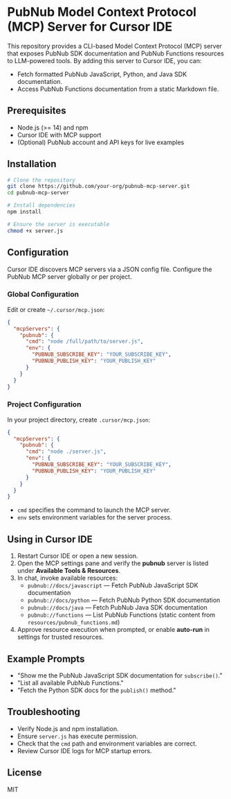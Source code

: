  # PubNub Model Context Protocol (MCP) Server for Cursor IDE

 This repository provides a CLI-based Model Context Protocol (MCP) server that exposes PubNub SDK documentation and PubNub Functions resources to LLM-powered tools. By adding this server to Cursor IDE, you can:
 - Fetch formatted PubNub JavaScript, Python, and Java SDK documentation.
 - Access PubNub Functions documentation from a static Markdown file.

 ## Prerequisites

 - Node.js (>= 14) and npm
 - Cursor IDE with MCP support
 - (Optional) PubNub account and API keys for live examples

 ## Installation

 ```bash
 # Clone the repository
 git clone https://github.com/your-org/pubnub-mcp-server.git
 cd pubnub-mcp-server

 # Install dependencies
 npm install

 # Ensure the server is executable
 chmod +x server.js
 ```

 ## Configuration

 Cursor IDE discovers MCP servers via a JSON config file. Configure the PubNub MCP server globally or per project.

 ### Global Configuration

 Edit or create `~/.cursor/mcp.json`:

 ```json
 {
   "mcpServers": {
     "pubnub": {
       "cmd": "node /full/path/to/server.js",
       "env": {
         "PUBNUB_SUBSCRIBE_KEY": "YOUR_SUBSCRIBE_KEY",
         "PUBNUB_PUBLISH_KEY": "YOUR_PUBLISH_KEY"
       }
     }
   }
 }
 ```

 ### Project Configuration

 In your project directory, create `.cursor/mcp.json`:

 ```json
 {
   "mcpServers": {
     "pubnub": {
       "cmd": "node ./server.js",
       "env": {
         "PUBNUB_SUBSCRIBE_KEY": "YOUR_SUBSCRIBE_KEY",
         "PUBNUB_PUBLISH_KEY": "YOUR_PUBLISH_KEY"
       }
     }
   }
 }
 ```

 - `cmd` specifies the command to launch the MCP server.
 - `env` sets environment variables for the server process.

 ## Using in Cursor IDE

 1. Restart Cursor IDE or open a new session.
 2. Open the MCP settings pane and verify the **pubnub** server is listed under **Available Tools & Resources**.
 3. In chat, invoke available resources:
    - `pubnub://docs/javascript` — Fetch PubNub JavaScript SDK documentation
    - `pubnub://docs/python` — Fetch PubNub Python SDK documentation
    - `pubnub://docs/java` — Fetch PubNub Java SDK documentation
    - `pubnub://functions` — List PubNub Functions (static content from `resources/pubnub_functions.md`)
 4. Approve resource execution when prompted, or enable **auto-run** in settings for trusted resources.

 ## Example Prompts

 - "Show me the PubNub JavaScript SDK documentation for `subscribe()`."  
 - "List all available PubNub Functions."  
 - "Fetch the Python SDK docs for the `publish()` method."

 ## Troubleshooting

 - Verify Node.js and npm installation.
 - Ensure `server.js` has execute permission.
 - Check that the `cmd` path and environment variables are correct.
 - Review Cursor IDE logs for MCP startup errors.

 ## License

 MIT